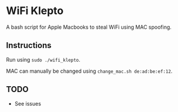 # WiFi Klepto

A bash script for Apple Macbooks to steal WiFi using MAC spoofing.

## Instructions
Run using  `sudo ./wifi_klepto`.

MAC can manually be changed using `change_mac.sh de:ad:be:ef:12`.

## TODO
* See issues

